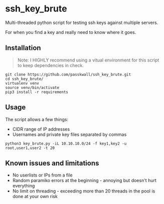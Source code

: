 # ssh_key_brute
Multi-threaded python script for testing ssh keys against multiple servers.

For when you find a key and really need to know where it goes.

## Installation

> Note: I HIGHLY recommend using a vitual environment for this script to keep dependencies in check.

```
git clone https://github.com/passkwall/ssh_key_brute.git
cd ssh_key_brute/
virtualenv venv
source venv/bin/activate
pip3 install -r requirements
```

## Usage

The script allows a few things:
- CIDR range of IP addresses
- Usernames and private key files separated by commas

```
python3 key_brute.py -iL 10.10.10.0/24 -f key1,key2 -u root,user1,user2 -t 20
```

## Known issues and limitations
- No userlists or IPs from a file
- Random paramiko errors at the beginning - annoying but doesn't hurt everything
- No limit on threading - exceeding more than 20 threads in the pool is done at your own risk